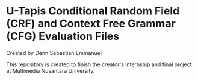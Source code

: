 # U-Tapis Conditional Random Field (CRF) and Context Free Grammar (CFG) Evaluation Files
Created by Denn Sebastian Emmanuel

This repository is created to finish the creator's internship and final project at Multimedia Nusantara University. 
